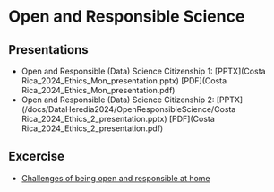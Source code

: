 # Open and Responsible Science

## Presentations

   * Open and Responsible (Data) Science Citizenship 1: [PPTX](Costa Rica_2024_Ethics_Mon_presentation.pptx) [PDF](Costa Rica_2024_Ethics_Mon_presentation.pdf)
   * Open and Responsible (Data) Science Citizenship 2: [PPTX](/docs/DataHeredia2024/OpenResponsibleScience/Costa Rica_2024_Ethics_2_presentation.pptx) [PDF](Costa Rica_2024_Ethics_2_presentation.pdf)

## Excercise

   * [Challenges of being open and responsible at home](https://docs.google.com/document/d/1ENRD0jxQ-Wcvgdvt2du0USN1e5LcnXZJ3uEF8ND-O3g/edit?usp=sharing)
